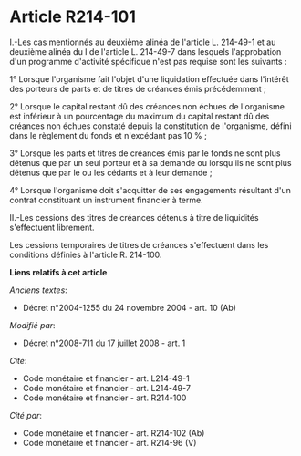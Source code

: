 # Article R214-101

I.-Les cas mentionnés au deuxième alinéa de l'article L. 214-49-1 et au deuxième alinéa du I de l'article L. 214-49-7 dans
lesquels l'approbation d'un programme d'activité spécifique n'est pas requise sont les suivants : 

1° Lorsque l'organisme fait l'objet d'une liquidation effectuée dans l'intérêt des porteurs de parts et de titres de créances
émis précédemment ; 

2° Lorsque le capital restant dû des créances non échues de l'organisme est inférieur à un pourcentage du maximum du capital
restant dû des créances non échues constaté depuis la constitution de l'organisme, défini dans le règlement du fonds et
n'excédant pas 10 % ; 

3° Lorsque les parts et titres de créances émis par le fonds ne sont plus détenus que par un seul porteur et à sa demande ou
lorsqu'ils ne sont plus détenus que par le ou les cédants et à leur demande ; 

4° Lorsque l'organisme doit s'acquitter de ses engagements résultant d'un contrat constituant un instrument financier à
terme. 

II.-Les cessions des titres de créances détenus à titre de liquidités s'effectuent librement. 

Les cessions temporaires de titres de créances s'effectuent dans les conditions définies à l'article R. 214-100.

**Liens relatifs à cet article**

_Anciens textes_:

  - Décret n°2004-1255 du 24 novembre 2004 - art. 10 (Ab)

_Modifié par_:

  - Décret n°2008-711 du 17 juillet 2008 - art. 1

_Cite_:

  - Code monétaire et financier - art. L214-49-1
  - Code monétaire et financier - art. L214-49-7
  - Code monétaire et financier - art. R214-100

_Cité par_:

  - Code monétaire et financier - art. R214-102 (Ab)
  - Code monétaire et financier - art. R214-96 (V)
